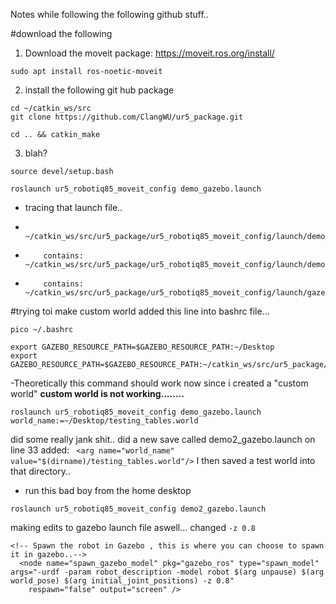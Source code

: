 Notes while following the following github stuff..

#download the following

1. Download the moveit package: https://moveit.ros.org/install/
```
sudo apt install ros-noetic-moveit
```
2.  install the following git hub package
```
cd ~/catkin_ws/src
git clone https://github.com/ClangWU/ur5_package.git
```
```
cd .. && catkin_make
```
3. blah?
```
source devel/setup.bash
```
```
roslaunch ur5_robotiq85_moveit_config demo_gazebo.launch
```
- tracing that launch file..
-         ~/catkin_ws/src/ur5_package/ur5_robotiq85_moveit_config/launch/demo_gazebo.launch
-         contains: ~/catkin_ws/src/ur5_package/ur5_robotiq85_moveit_config/launch/demo.launch
-         contains: ~/catkin_ws/src/ur5_package/ur5_robotiq85_moveit_config/launch/gazebo.launch
        
#trying toi make custom world
added this line into bashrc file...
```
pico ~/.bashrc

```
```
export GAZEBO_RESOURCE_PATH=$GAZEBO_RESOURCE_PATH:~/Desktop
export GAZEBO_RESOURCE_PATH=$GAZEBO_RESOURCE_PATH:~/catkin_ws/src/ur5_package/ur5_robotiq85_moveit_config/worlds
```
-Theoretically this command should work now since i created a "custom world"
**custom world is not working........**

```
roslaunch ur5_robotiq85_moveit_config demo_gazebo.launch world_name:=~/Desktop/testing_tables.world

```
did some really jank shit.. did a new save called demo2_gazebo.launch
on line 33 added: ` <arg name="world_name" value="$(dirname)/testing_tables.world"/>`
I then saved a test world into that directory..
- run this bad boy from the home desktop
```
roslaunch ur5_robotiq85_moveit_config demo2_gazebo.launch
```


making edits to gazebo launch file aswell... changed `-z 0.8`
```
<!-- Spawn the robot in Gazebo , this is where you can choose to spawn it in gazebo..-->
  <node name="spawn_gazebo_model" pkg="gazebo_ros" type="spawn_model" args="-urdf -param robot_description -model robot $(arg unpause) $(arg world_pose) $(arg initial_joint_positions) -z 0.8"
    respawn="false" output="screen" />
```
